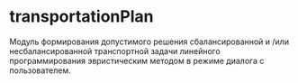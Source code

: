 # transportationPlan
Модуль формирования допустимого решения сбалансированной и /или несбалансированной транспортной задачи линейного программирования эвристическим методом в режиме диалога с пользователем.
